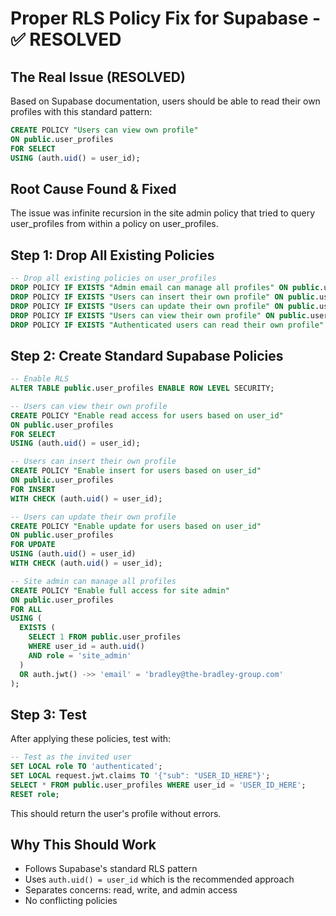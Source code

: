 # Proper RLS Policy Fix for Supabase - ✅ RESOLVED

## The Real Issue (RESOLVED)
Based on Supabase documentation, users should be able to read their own profiles with this standard pattern:

```sql
CREATE POLICY "Users can view own profile" 
ON public.user_profiles 
FOR SELECT 
USING (auth.uid() = user_id);
```

## Root Cause Found & Fixed
The issue was infinite recursion in the site admin policy that tried to query user_profiles from within a policy on user_profiles.

## Step 1: Drop All Existing Policies
```sql
-- Drop all existing policies on user_profiles
DROP POLICY IF EXISTS "Admin email can manage all profiles" ON public.user_profiles;
DROP POLICY IF EXISTS "Users can insert their own profile" ON public.user_profiles;  
DROP POLICY IF EXISTS "Users can update their own profile" ON public.user_profiles;
DROP POLICY IF EXISTS "Users can view their own profile" ON public.user_profiles;
DROP POLICY IF EXISTS "Authenticated users can read their own profile" ON public.user_profiles;
```

## Step 2: Create Standard Supabase Policies
```sql
-- Enable RLS
ALTER TABLE public.user_profiles ENABLE ROW LEVEL SECURITY;

-- Users can view their own profile
CREATE POLICY "Enable read access for users based on user_id"
ON public.user_profiles 
FOR SELECT 
USING (auth.uid() = user_id);

-- Users can insert their own profile  
CREATE POLICY "Enable insert for users based on user_id"
ON public.user_profiles 
FOR INSERT 
WITH CHECK (auth.uid() = user_id);

-- Users can update their own profile
CREATE POLICY "Enable update for users based on user_id"
ON public.user_profiles 
FOR UPDATE 
USING (auth.uid() = user_id)
WITH CHECK (auth.uid() = user_id);

-- Site admin can manage all profiles
CREATE POLICY "Enable full access for site admin"
ON public.user_profiles 
FOR ALL 
USING (
  EXISTS (
    SELECT 1 FROM public.user_profiles 
    WHERE user_id = auth.uid() 
    AND role = 'site_admin'
  )
  OR auth.jwt() ->> 'email' = 'bradley@the-bradley-group.com'
);
```

## Step 3: Test
After applying these policies, test with:
```sql
-- Test as the invited user
SET LOCAL role TO 'authenticated';
SET LOCAL request.jwt.claims TO '{"sub": "USER_ID_HERE"}';
SELECT * FROM public.user_profiles WHERE user_id = 'USER_ID_HERE';
RESET role;
```

This should return the user's profile without errors.

## Why This Should Work
- Follows Supabase's standard RLS pattern
- Uses `auth.uid() = user_id` which is the recommended approach
- Separates concerns: read, write, and admin access
- No conflicting policies